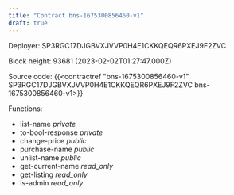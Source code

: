 ```yaml
---
title: "Contract bns-1675300856460-v1"
draft: true
---
```

Deployer: SP3RGC17DJGBVXJVVP0H4E1CKKQEQR6PXEJ9F2ZVC


 



Block height: 93681 (2023-02-02T01:27:47.000Z)

Source code: {{<contractref "bns-1675300856460-v1" SP3RGC17DJGBVXJVVP0H4E1CKKQEQR6PXEJ9F2ZVC bns-1675300856460-v1>}}

Functions:

* list-name _private_
* to-bool-response _private_
* change-price _public_
* purchase-name _public_
* unlist-name _public_
* get-current-name _read_only_
* get-listing _read_only_
* is-admin _read_only_
